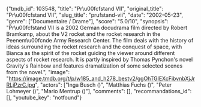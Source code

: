 {"tmdb_id": 103548, "title": "Pr\u00fcfstand VII", "original_title": "Pr\u00fcfstand VII", "slug_title": "prufstand-vii", "date": "2002-05-23", "genre": ["Documentaire / Drame"], "score": "5.0/10", "synopsis": "Pr\u00fcfstand VII is a 2002 German docudrama film directed by Robert Bramkamp, about the V2 rocket and the rocket research in the Peenem\u00fcnde Army Research Center. The film deals with the history of ideas surrounding the rocket research and the conquest of space, with Bianca as the spirit of the rocket guiding the viewer around different aspects of rocket research. It is partly inspired by Thomas Pynchon's novel Gravity's Rainbow and features dramatization of some selected scenes from the novel.", "image": "https://image.tmdb.org/t/p/w185_and_h278_bestv2/ggOhTGlEXcFibvnbXjJrRLjPzrC.jpg", "actors": ["Inga Busch ()", "Matthias Fuchs ()", "Peter Lohmeyer ()", "Mario Mentrup ()"], "comments": [], "recommandations_id": [], "youtube_key": "notfound"}